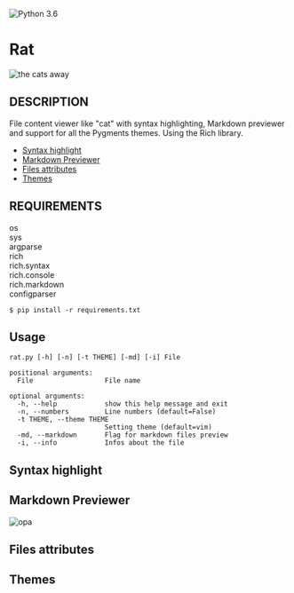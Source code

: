 ![Python 3.6](https://img.shields.io/badge/Python-3.6-blue.svg)

# Rat

![the cats away](https://github.com/oTropicalista/rat/img/img1.png)

## DESCRIPTION
File content viewer like "cat" with syntax highlighting, Markdown previewer and support for all the Pygments themes. Using the Rich library.

- [Syntax highlight](#Syntax-highlight)
- [Markdown Previewer](#Markdown-Previewer)
- [Files attributes](#Files-attributes)
- [Themes](#Themes)

## REQUIREMENTS
os\
sys\
argparse\
rich\
rich.syntax\
rich.console\
rich.markdown\
configparser

```
$ pip install -r requirements.txt
```

## Usage
```
rat.py [-h] [-n] [-t THEME] [-md] [-i] File

positional arguments:
  File                  File name

optional arguments:
  -h, --help            show this help message and exit
  -n, --numbers         Line numbers (default=False)
  -t THEME, --theme THEME
                        Setting theme (default=vim)
  -md, --markdown       Flag for markdown files preview
  -i, --info            Infos about the file

```

## Syntax highlight

## Markdown Previewer
![opa](https://github.com/oTropicalista/rat/img/img2.png)

## Files attributes

## Themes